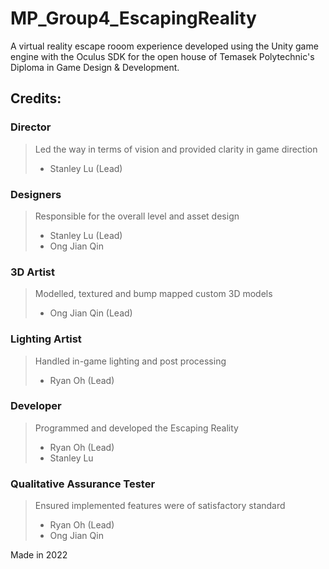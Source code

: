 # MP_Group4_EscapingReality
A virtual reality escape rooom experience developed using the Unity game engine with the Oculus SDK for the open house of Temasek Polytechnic's Diploma in Game Design & Development.

## Credits:
### Director
> Led the way in terms of vision and provided clarity in game direction
>- Stanley Lu (Lead)

### Designers
> Responsible for the overall level and asset design
>- Stanley Lu (Lead)
>- Ong Jian Qin

### 3D Artist
> Modelled, textured and bump mapped custom 3D models
>- Ong Jian Qin (Lead)

### Lighting Artist
> Handled in-game lighting and post processing
>- Ryan Oh (Lead)

### Developer
> Programmed and developed the Escaping Reality
>- Ryan Oh (Lead)
>- Stanley Lu

### Qualitative Assurance Tester
> Ensured implemented features were of satisfactory standard
>- Ryan Oh (Lead)
>- Ong Jian Qin

Made in 2022
